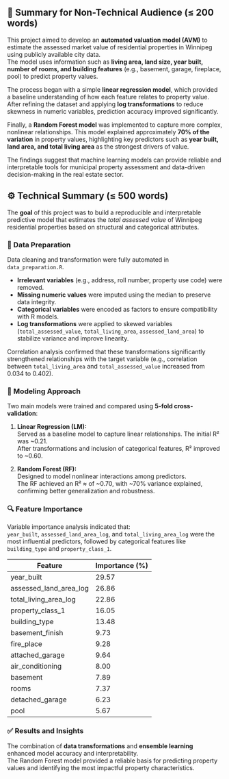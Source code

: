 ## 🧭 Summary for Non-Technical Audience (≤ 200 words)

This project aimed to develop an **automated valuation model (AVM)** to estimate the assessed market value of residential properties in Winnipeg using publicly available city data.  
The model uses information such as **living area, land size, year built, number of rooms, and building features** (e.g., basement, garage, fireplace, pool) to predict property values.

The process began with a simple **linear regression model**, which provided a baseline understanding of how each feature relates to property value. After refining the dataset and applying **log transformations** to reduce skewness in numeric variables, prediction accuracy improved significantly.  

Finally, a **Random Forest model** was implemented to capture more complex, nonlinear relationships. This model explained approximately **70% of the variation** in property values, highlighting key predictors such as **year built, land area, and total living area** as the strongest drivers of value.  

The findings suggest that machine learning models can provide reliable and interpretable tools for municipal property assessment and data-driven decision-making in the real estate sector.

## ⚙️ Technical Summary (≤ 500 words)

The **goal** of this project was to build a reproducible and interpretable predictive model that estimates the *total assessed value* of Winnipeg residential properties based on structural and categorical attributes.  

### 🧹 Data Preparation  
Data cleaning and transformation were fully automated in `data_preparation.R`.  
- **Irrelevant variables** (e.g., address, roll number, property use code) were removed.  
- **Missing numeric values** were imputed using the median to preserve data integrity.  
- **Categorical variables** were encoded as factors to ensure compatibility with R models.  
- **Log transformations** were applied to skewed variables (`total_assessed_value`, `total_living_area`, `assessed_land_area`) to stabilize variance and improve linearity.  

Correlation analysis confirmed that these transformations significantly strengthened relationships with the target variable (e.g., correlation between `total_living_area` and `total_assessed_value` increased from 0.034 to 0.402).  

### 🧠 Modeling Approach  
Two main models were trained and compared using **5-fold cross-validation**:
1. **Linear Regression (LM):**  
   Served as a baseline model to capture linear relationships. The initial R² was ~0.21.  
   After transformations and inclusion of categorical features, R² improved to ~0.60.  

2. **Random Forest (RF):**  
   Designed to model nonlinear interactions among predictors.  
   The RF achieved an R² ≈ of ~0.70, with ~70% variance explained, confirming better generalization and robustness.  

### 🔍 Feature Importance  
Variable importance analysis indicated that:  
`year_built`, `assessed_land_area_log`, and `total_living_area_log` were the most influential predictors, followed by categorical features like `building_type` and `property_class_1`.  

| Feature                 | Importance (%) |
|--------------------------|----------------|
| year_built               | 29.57 |
| assessed_land_area_log   | 26.86 |
| total_living_area_log    | 22.86 |
| property_class_1         | 16.05 |
| building_type            | 13.48 |
| basement_finish          | 9.73 |
| fire_place               | 9.28 |
| attached_garage          | 9.64 |
| air_conditioning         | 8.00 |
| basement                 | 7.89 |
| rooms                    | 7.37 |
| detached_garage          | 6.23 |
| pool                     | 5.67 |

### ✅ Results and Insights  
The combination of **data transformations** and **ensemble learning** enhanced model accuracy and interpretability.  
The Random Forest model provided a reliable basis for predicting property values and identifying the most impactful property characteristics.


